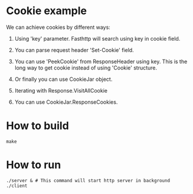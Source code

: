 # Cookie example

We can achieve cookies by different ways:

1. Using 'key' parameter. Fasthttp will search using key in cookie field.

2. You can parse request header 'Set-Cookie' field.

3. You can use 'PeekCookie' from ResponseHeader using key. This is the long way to get cookie instead of using 'Cookie' structure.

4. Or finally you can use CookieJar object.
  1. Iterating with Response.VisitAllCookie

  2. You can use CookieJar.ResponseCookies.

# How to build

```
make
```

# How to run

```
./server & # This command will start http server in background
./client
```
